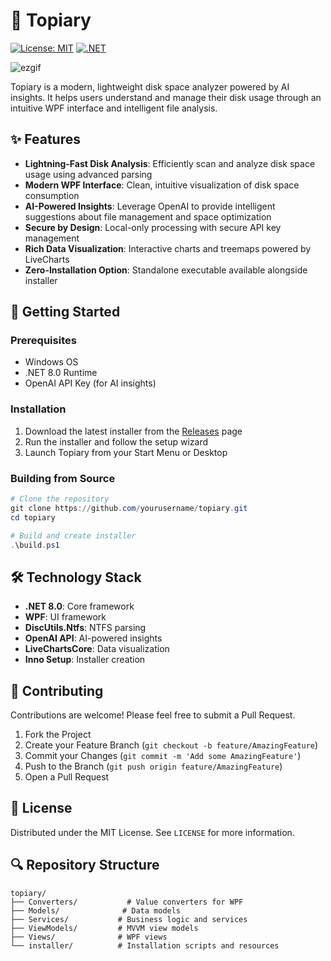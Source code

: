 # 🌳 Topiary

[![License: MIT](https://img.shields.io/badge/License-MIT-yellow.svg)](https://opensource.org/licenses/MIT)
[![.NET](https://img.shields.io/badge/.NET-8.0-512BD4)](https://dotnet.microsoft.com/download/dotnet/8.0)

![ezgif](https://github.com/user-attachments/assets/13f46ddb-473e-4508-b3ae-f24aa210f924)

Topiary is a modern, lightweight disk space analyzer powered by AI insights. It helps users understand and manage their disk usage through an intuitive WPF interface and intelligent file analysis.

## ✨ Features

- **Lightning-Fast Disk Analysis**: Efficiently scan and analyze disk space usage using advanced parsing
- **Modern WPF Interface**: Clean, intuitive visualization of disk space consumption
- **AI-Powered Insights**: Leverage OpenAI to provide intelligent suggestions about file management and space optimization
- **Secure by Design**: Local-only processing with secure API key management
- **Rich Data Visualization**: Interactive charts and treemaps powered by LiveCharts
- **Zero-Installation Option**: Standalone executable available alongside installer

## 🚀 Getting Started

### Prerequisites

- Windows OS
- .NET 8.0 Runtime
- OpenAI API Key (for AI insights)

### Installation

1. Download the latest installer from the [Releases](../../releases) page
2. Run the installer and follow the setup wizard
3. Launch Topiary from your Start Menu or Desktop

### Building from Source

```powershell
# Clone the repository
git clone https://github.com/yourusername/topiary.git
cd topiary

# Build and create installer
.\build.ps1
```

## 🛠️ Technology Stack

- **.NET 8.0**: Core framework
- **WPF**: UI framework
- **DiscUtils.Ntfs**: NTFS parsing
- **OpenAI API**: AI-powered insights
- **LiveChartsCore**: Data visualization
- **Inno Setup**: Installer creation

## 🤝 Contributing

Contributions are welcome! Please feel free to submit a Pull Request.

1. Fork the Project
2. Create your Feature Branch (`git checkout -b feature/AmazingFeature`)
3. Commit your Changes (`git commit -m 'Add some AmazingFeature'`)
4. Push to the Branch (`git push origin feature/AmazingFeature`)
5. Open a Pull Request

## 📝 License

Distributed under the MIT License. See `LICENSE` for more information.

## 🔍 Repository Structure

```
topiary/
├── Converters/           # Value converters for WPF
├── Models/              # Data models
├── Services/           # Business logic and services
├── ViewModels/         # MVVM view models
├── Views/              # WPF views
└── installer/          # Installation scripts and resources
```
